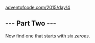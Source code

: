 [adventofcode.com/2015/day/4](https://adventofcode.com/2015/day/4)

## \--- Part Two ---

Now find one that starts with _six zeroes_.
